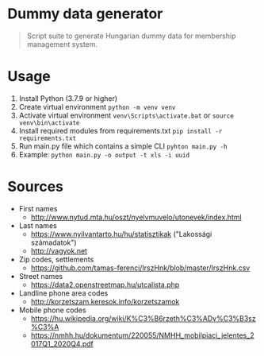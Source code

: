 # Dummy data generator
> Script suite to generate Hungarian dummy data for membership management system.

# Usage
1. Install Python (3.7.9 or higher)
2. Create virtual environment `python -m venv venv`
3. Activate virtual environment `venv\Scripts\activate.bat` or `source venv\bin\activate`
4. Install required modules from requirements.txt `pip install -r requirements.txt`
5. Run main.py file which contains a simple CLI `pyhton main.py -h`
6. Example: `python main.py -o output -t xls -i uuid`

# Sources
- First names
  - http://www.nytud.mta.hu/oszt/nyelvmuvelo/utonevek/index.html
- Last names
  - https://www.nyilvantarto.hu/hu/statisztikak ("Lakossági számadatok")
  - http://vagyok.net
- Zip codes, settlements
  - https://github.com/tamas-ferenci/IrszHnk/blob/master/IrszHnk.csv
- Street names
  - https://data2.openstreetmap.hu/utcalista.php
- Landline phone area codes
  - http://korzetszam.keresok.info/korzetszamok
- Mobile phone codes
  - https://hu.wikipedia.org/wiki/K%C3%B6rzeth%C3%ADv%C3%B3sz%C3%A
  - https://nmhh.hu/dokumentum/220055/NMHH_mobilpiaci_jelentes_2017Q1_2020Q4.pdf
